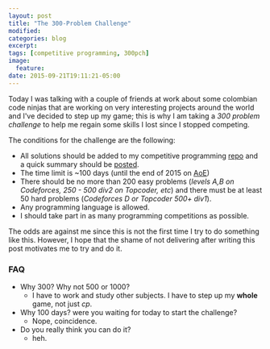 ```yaml
---
layout: post
title: "The 300-Problem Challenge"
modified:
categories: blog
excerpt:
tags: [competitive programming, 300pch]
image:
  feature:
date: 2015-09-21T19:11:21-05:00
---
```


Today I was talking with a couple of friends at work about some colombian code ninjas that are working on very interesting projects around the world and I've decided to step up my game; this is
why I am taking a *300 problem challenge* to help me regain some skills I lost since I stopped competing.

The conditions for the challenge are the following:

* All solutions should be added to my competitive programming [repo](http://github.com/sbaldrich/cp) and a quick summary should be [posted](http://sbaldrich.github.io/cp/).
* The time limit is ~100 days (until the end of 2015 on [AoE](http://www.timeanddate.com/time/zones/aoe))
* There should be no more than 200 easy problems (*levels A,B on Codeforces, 250 - 500 div2 on Topcoder, etc*) and there must be at least 50 hard problems (*Codeforces D or Topcoder 500+ div1*).
* Any programming language is allowed.
* I should take part in as many programming competitions as possible.

The odds are against me since this is not the first time I try to do something like this. However, I hope that the shame of not delivering after writing this post motivates me to try and do it.

### FAQ
* Why 300? Why not 500 or 1000?
  * I have to work and study other subjects. I have to step up my **whole** game, not just *cp*.
* Why 100 days? were you waiting for today to start the challenge?
  * Nope, coincidence.
* Do you really think you can do it?
  * heh.
